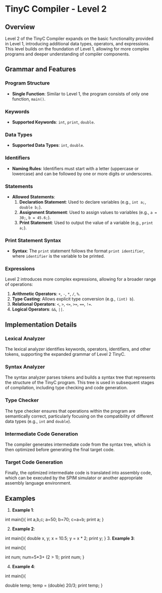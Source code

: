 # TinyC Compiler - Level 2

## Overview

Level 2 of the TinyC Compiler expands on the basic functionality provided in Level 1, introducing additional data types, operators, and expressions. This level builds on the foundation of Level 1, allowing for more complex programs and deeper understanding of compiler components.

## Grammar and Features

### Program Structure

- **Single Function**: Similar to Level 1, the program consists of only one function, `main()`.

### Keywords

- **Supported Keywords**: `int`, `print`, `double`.

### Data Types

- **Supported Data Types**: `int`, `double`.

### Identifiers

- **Naming Rules**: Identifiers must start with a letter (uppercase or lowercase) and can be followed by one or more digits or underscores.

### Statements

- **Allowed Statements**:
  1. **Declaration Statement**: Used to declare variables (e.g., `int a;`, `double b;`).
  2. **Assignment Statement**: Used to assign values to variables (e.g., `a = 30;`, `b = 45.6;`).
  3. **Print Statement**: Used to output the value of a variable (e.g., `print a;`).

### Print Statement Syntax

- **Syntax**: The `print` statement follows the format `print identifier`, where `identifier` is the variable to be printed.

### Expressions

Level 2 introduces more complex expressions, allowing for a broader range of operations:

1. **Arithmetic Operators**: `+`, `-`, `*`, `/`, `%`.
2. **Type Casting**: Allows explicit type conversion (e.g., `(int) b`).
3. **Relational Operators**: `<`, `>`, `<=`, `>=`, `==`, `!=`.
4. **Logical Operators**: `&&`, `||`.

## Implementation Details

### Lexical Analyzer

The lexical analyzer identifies keywords, operators, identifiers, and other tokens, supporting the expanded grammar of Level 2 TinyC.

### Syntax Analyzer

The syntax analyzer parses tokens and builds a syntax tree that represents the structure of the TinyC program. This tree is used in subsequent stages of compilation, including type checking and code generation.

### Type Checker

The type checker ensures that operations within the program are semantically correct, particularly focusing on the compatibility of different data types (e.g., `int` and `double`).

### Intermediate Code Generation

The compiler generates intermediate code from the syntax tree, which is then optimized before generating the final target code.

### Target Code Generation

Finally, the optimized intermediate code is translated into assembly code, which can be executed by the SPIM simulator or another appropriate assembly language environment.

## Examples

1. **Example 1**:

int main(){
int a,b,c;
a=50;
b=70;
c=a+b; 
print a; 
}

2. **Example 2**:

int main(){ 
double x, y;
x = 10.5; 
y = x * 2;
print y;
}
3. **Example 3**:

int main(){

int num;
num=5*3+ (2 > 1);
print num;
}

4. **Example 4**:

int main(){

double temp;
temp = (double) 20/3;
print temp;
}
